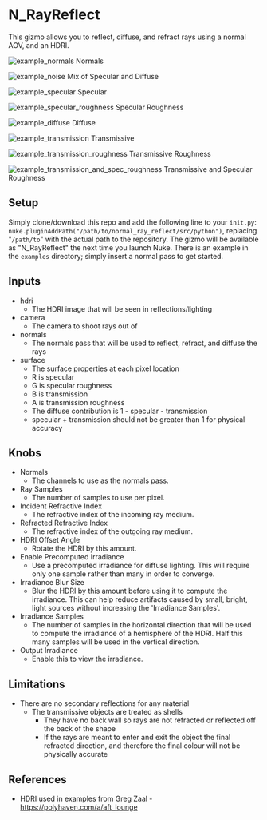 # N_RayReflect

This gizmo allows you to reflect, diffuse, and refract rays using a normal AOV, and an HDRI.

![example_normals](https://user-images.githubusercontent.com/21975584/195250014-08f770d8-36e9-4d8c-9c58-093bbf26f634.png)
Normals

![example_noise](https://user-images.githubusercontent.com/21975584/195250110-d225efa3-494a-4b96-8bc0-6d3d8942bbf2.png)
Mix of Specular and Diffuse

![example_specular](https://user-images.githubusercontent.com/21975584/195250043-a39fb2ba-7bbb-4b7c-8b26-922dca7505ab.png)
Specular

![example_specular_roughness](https://user-images.githubusercontent.com/21975584/195250049-977c4394-83ae-49a5-9fff-f9f3580fac84.png)
Specular Roughness

![example_diffuse](https://user-images.githubusercontent.com/21975584/195250065-cd0cb4d7-c28f-48a5-85a7-4d77b6aedbc7.png)
Diffuse

![example_transmission](https://user-images.githubusercontent.com/21975584/195250077-cd1d98ae-3aad-44b5-b757-dd31f7333b77.png)
Transmissive

![example_transmission_roughness](https://user-images.githubusercontent.com/21975584/195250091-6179244d-4c33-44ce-88d7-2b26ae223e79.png)
Transmissive Roughness

![example_transmission_and_spec_roughness](https://user-images.githubusercontent.com/21975584/195250100-bcbe0472-7a8a-4e6b-8863-a8b6ef4dfe12.png)
Transmissive and Specular Roughness

## Setup

Simply clone/download this repo and add the following line to your `init.py`: `nuke.pluginAddPath("/path/to/normal_ray_reflect/src/python")`, replacing "`/path/to`" with the actual path to the repository. The gizmo will be available as "N_RayReflect" the next time you launch Nuke. There is an example in the `examples` directory; simply insert a normal pass to get started.

## Inputs

- hdri
  - The HDRI image that will be seen in reflections/lighting
- camera
  - The camera to shoot rays out of
- normals
  - The normals pass that will be used to reflect, refract, and diffuse the rays
- surface
  - The surface properties at each pixel location
  - R is specular
  - G is specular roughness
  - B is transmission
  - A is transmission roughness
  - The diffuse contribution is 1 - specular - transmission
  - specular + transmission should not be greater than 1 for physical accuracy

## Knobs

- Normals
  - The channels to use as the normals pass.
- Ray Samples
  - The number of samples to use per pixel.
- Incident Refractive Index
  - The refractive index of the incoming ray medium.
- Refracted Refractive Index
  - The refractive index of the outgoing ray medium.
- HDRI Offset Angle
  - Rotate the HDRI by this amount.
- Enable Precomputed Irradiance
  - Use a precomputed irradiance for diffuse lighting. This will require only one sample rather than many in order to converge.
- Irradiance Blur Size
  - Blur the HDRI by this amount before using it to compute the irradiance. This can help reduce artifacts caused by small, bright, light sources without increasing the 'Irradiance Samples'.
- Irradiance Samples
  - The number of samples in the horizontal direction that will be used to compute the irradiance of a hemisphere of the HDRI. Half this many samples will be used in the vertical direction.
- Output Irradiance
  - Enable this to view the irradiance.

## Limitations

- There are no secondary reflections for any material
  - The transmissive objects are treated as shells
    - They have no back wall so rays are not refracted or reflected off the back of the shape
    - If the rays are meant to enter and exit the object the final refracted direction, and therefore the final colour will not be physically accurate

## References
- HDRI used in examples from Greg Zaal - https://polyhaven.com/a/aft_lounge
